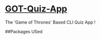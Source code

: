 # [GOT-Quiz-App](https://replit.com/@Parmeshwaryadav/GOT-Quiz-App?embed=1&output=1#index.js)

The 'Game of Thrones' Based CLI Quiz App !

##Packages USed 
